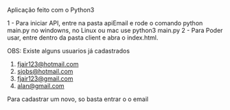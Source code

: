 Aplicação feito com o Python3

1 - Para iniciar API, entre na pasta apiEmail e rode o comando python main.py no windowns, no Linux ou mac use python3 main.py
2 - Para Poder usar, entre dentro da pasta client e abra o index.html.

OBS: Existe alguns usuarios já cadastrados

1. fjair123@hotmail.com
2. sjobs@hotmail.com
3. fjair123@gmail.com
4. alan@gmail.com

Para cadastrar um novo, so basta entrar o o email